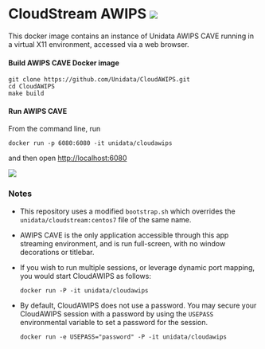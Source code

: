 
# CloudStream AWIPS <IMG SRC="https://travis-ci.org/mjames-upc/CloudAWIPS.svg?branch=master"/>

This docker image contains an instance of Unidata AWIPS CAVE running in a virtual X11 environment, accessed via a web browser.   

#### Build AWIPS CAVE Docker image

    git clone https://github.com/Unidata/CloudAWIPS.git
    cd CloudAWIPS
    make build

#### Run AWIPS CAVE

From the command line, run

    docker run -p 6080:6080 -it unidata/cloudawips

and then open [http://localhost:6080](http://localhost:6080)

![](https://www.unidata.ucar.edu/software/awips2/images/CloudAWIPS.jpg)

### Notes

* This repository uses a modified `bootstrap.sh` which overrides the `unidata/cloudstream:centos7` file of the same name.
* AWIPS CAVE is the only application accessible through this app streaming environment, and is run full-screen, with no window decorations or titlebar.
* If you wish to run multiple sessions, or leverage dynamic port mapping, you would start CloudAWIPS as follows:

      docker run -P -it unidata/cloudawips

* By default, CloudAWIPS does not use a password. You may secure your CloudAWIPS session with a password by using the `USEPASS` environmental variable to set a password for the session.  

      docker run -e USEPASS="password" -P -it unidata/cloudawips

